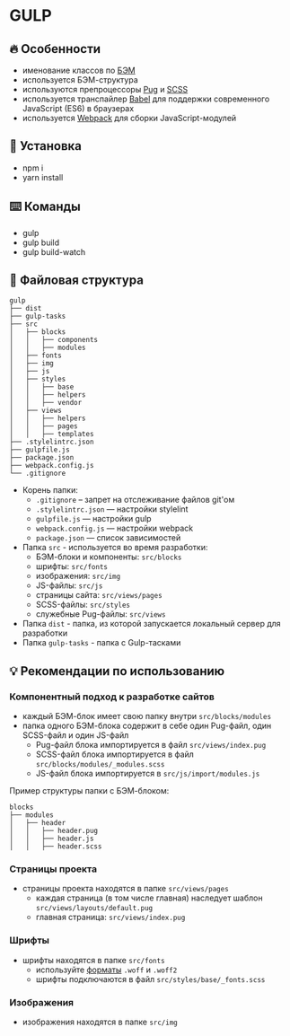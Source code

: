 # GULP

## :fire: Особенности
* именование классов по [БЭМ](https://ru.bem.info/)
* используется БЭМ-структура
* используются препроцессоры [Pug](https://pugjs.org/) и [SCSS](https://sass-lang.com/)
* используется транспайлер [Babel](https://babeljs.io/) для поддержки современного JavaScript (ES6) в браузерах
* используется [Webpack](https://webpack.js.org/) для сборки JavaScript-модулей


## :trumpet: Установка
* npm i
* yarn install

## :keyboard: Команды
* gulp
* gulp build
* gulp build-watch

## :open_file_folder: Файловая структура

```
gulp
├── dist
├── gulp-tasks
├── src
│   ├── blocks
│   │   ├── components
│   │   ├── modules
│   ├── fonts
│   ├── img
│   ├── js
│   ├── styles
│   │   ├── base
│   │   ├── helpers
│   │   ├── vendor
│   ├── views
│   │   ├── helpers
│   │   ├── pages
│   │   ├── templates
├── .stylelintrc.json
├── gulpfile.js
├── package.json
├── webpack.config.js
└── .gitignore
```

* Корень папки:
    * ```.gitignore``` – запрет на отслеживание файлов git'ом
    * ```.stylelintrc.json``` — настройки stylelint
    * ```gulpfile.js``` — настройки gulp
    * ```webpack.config.js``` — настройки webpack
    * ```package.json``` — список зависимостей
* Папка ```src``` - используется во время разработки:
    * БЭМ-блоки и компоненты: ```src/blocks```
    * шрифты: ```src/fonts```
    * изображения: ```src/img```
    * JS-файлы: ```src/js```
    * страницы сайта: ```src/views/pages```
    * SCSS-файлы: ```src/styles```
    * служебные Pug-файлы: ```src/views```
* Папка ```dist``` - папка, из которой запускается локальный сервер для разработки
* Папка ```gulp-tasks``` - папка с Gulp-тасками



## :bulb: Рекомендации по использованию
### Компонентный подход к разработке сайтов
* каждый БЭМ-блок имеет свою папку внутри ```src/blocks/modules```
* папка одного БЭМ-блока содержит в себе один Pug-файл, один SCSS-файл и один JS-файл
    * Pug-файл блока импортируется в файл ```src/views/index.pug```
    * SCSS-файл блока импортируется в файл ```src/blocks/modules/_modules.scss```
    * JS-файл блока импортируется в ```src/js/import/modules.js```

Пример структуры папки с БЭМ-блоком:
```
blocks
├── modules
│   ├── header
│   │   ├── header.pug
│   │   ├── header.js
│   │   ├── header.scss
```

### Страницы проекта
* страницы проекта находятся в папке ```src/views/pages```
    * каждая страница (в том числе главная) наследует шаблон ```src/views/layouts/default.pug```
    * главная страница: ```src/views/index.pug```

### Шрифты
* шрифты находятся в папке ```src/fonts```
    * используйте [форматы](https://caniuse.com/#search=woff) ```.woff``` и ```.woff2```
    * шрифты подключаются в файл ```src/styles/base/_fonts.scss```

### Изображения
* изображения находятся в папке ```src/img```